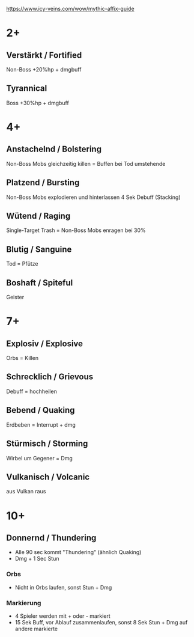 https://www.icy-veins.com/wow/mythic-affix-guide

# 2+
## Verstärkt / Fortified
Non-Boss +20%hp + dmgbuff

## Tyrannical
Boss +30%hp + dmgbuff



# 4+
## Anstachelnd / Bolstering
Non-Boss Mobs gleichzeitig killen = Buffen bei Tod umstehende

## Platzend / Bursting
Non-Boss Mobs explodieren und hinterlassen 4 Sek Debuff (Stacking)

## Wütend / Raging
Single-Target Trash = Non-Boss Mobs enragen bei 30%

## Blutig / Sanguine
Tod = Pfütze

## Boshaft / Spiteful
Geister



# 7+
## Explosiv / Explosive
Orbs = Killen

## Schrecklich / Grievous
Debuff = hochheilen

## Bebend / Quaking
Erdbeben = Interrupt + dmg

## Stürmisch / Storming
Wirbel um Gegener = Dmg

## Vulkanisch / Volcanic
aus Vulkan raus




# 10+
## Donnernd / Thundering
- Alle 90 sec kommt "Thundering" (ähnlich Quaking)
- Dmg + 1 Sec Stun
### Orbs
- Nicht in Orbs laufen, sonst Stun + Dmg
### Markierung
- 4 Spieler werden mit + oder - markiert
- 15 Sek Buff, vor Ablauf zusammenlaufen, sonst 8 Sek Stun + Dmg auf andere markierte


